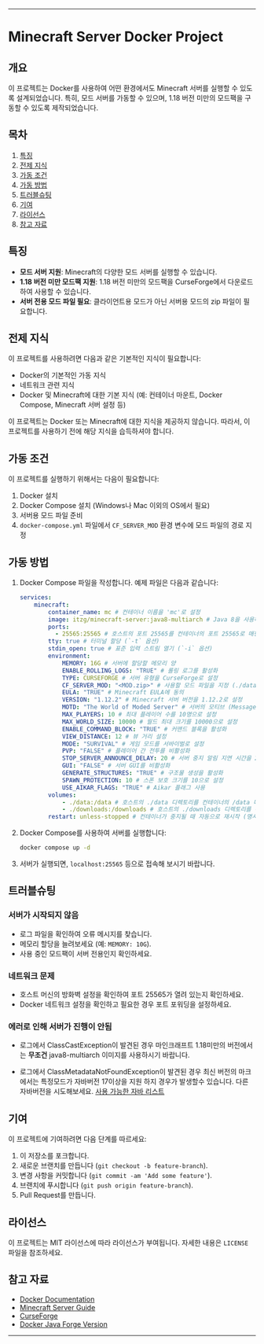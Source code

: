 
---

# Minecraft Server Docker Project

## 개요

이 프로젝트는 Docker를 사용하여 어떤 환경에서도 Minecraft 서버를 실행할 수 있도록 설계되었습니다. 특히, 모드 서버를 가동할 수 있으며, 1.18 버전 미만의 모드팩을 구동할 수 있도록 제작되었습니다.

## 목차

1. [특징](#특징)
2. [전제 지식](#전제-지식)
3. [가동 조건](#가동-조건)
4. [가동 방법](#가동-방법)
5. [트러블슈팅](#트러블슈팅)
6. [기여](#기여)
7. [라이선스](#라이선스)
8. [참고 자료](#참고-자료)

## 특징

- **모드 서버 지원**: Minecraft의 다양한 모드 서버를 실행할 수 있습니다.
- **1.18 버전 미만 모드팩 지원**: 1.18 버전 미만의 모드팩을 CurseForge에서 다운로드하여 사용할 수 있습니다.
- **서버 전용 모드 파일 필요**: 클라이언트용 모드가 아닌 서버용 모드의 zip 파일이 필요합니다.

## 전제 지식

이 프로젝트를 사용하려면 다음과 같은 기본적인 지식이 필요합니다:
- Docker의 기본적인 가동 지식
- 네트워크 관련 지식
- Docker 및 Minecraft에 대한 기본 지식 (예: 컨테이너 마운트, Docker Compose, Minecraft 서버 설정 등)

이 프로젝트는 Docker 또는 Minecraft에 대한 지식을 제공하지 않습니다. 따라서, 이 프로젝트를 사용하기 전에 해당 지식을 습득하셔야 합니다.

## 가동 조건

이 프로젝트를 실행하기 위해서는 다음이 필요합니다:
1. Docker 설치
2. Docker Compose 설치 (Windows나 Mac 이외의 OS에서 필요)
3. 서버용 모드 파일 준비
4. `docker-compose.yml` 파일에서 `CF_SERVER_MOD` 환경 변수에 모드 파일의 경로 지정

## 가동 방법

1. Docker Compose 파일을 작성합니다. 예제 파일은 다음과 같습니다:

    ```yaml
    services:
        minecraft:
            container_name: mc # 컨테이너 이름을 'mc'로 설정
            image: itzg/minecraft-server:java8-multiarch # Java 8을 사용하도록 설정된 Minecraft 서버 이미지
            ports: 
              - 25565:25565 # 호스트의 포트 25565를 컨테이너의 포트 25565로 매핑
            tty: true # 터미널 할당 (`-t` 옵션)
            stdin_open: true # 표준 입력 스트림 열기 (`-i` 옵션)
            environment:
                MEMORY: 16G # 서버에 할당할 메모리 양
                ENABLE_ROLLING_LOGS: "TRUE" # 롤링 로그를 활성화
                TYPE: CURSEFORGE # 서버 유형을 CurseForge로 설정
                CF_SERVER_MOD: "<MOD.zip>" # 사용할 모드 파일을 지정 (./data 폴더 내에 모드 파일을 위치)
                EULA: "TRUE" # Minecraft EULA에 동의
                VERSION: "1.12.2" # Minecraft 서버 버전을 1.12.2로 설정
                MOTD: "The World of Moded Server" # 서버의 모티브 (Message of the Day)
                MAX_PLAYERS: 10 # 최대 플레이어 수를 10명으로 설정
                MAX_WORLD_SIZE: 10000 # 월드 최대 크기를 10000으로 설정
                ENABLE_COMMAND_BLOCK: "TRUE" # 커맨드 블록을 활성화
                VIEW_DISTANCE: 12 # 뷰 거리 설정
                MODE: "SURVIVAL" # 게임 모드를 서바이벌로 설정
                PVP: "FALSE" # 플레이어 간 전투를 비활성화
                STOP_SERVER_ANNOUNCE_DELAY: 20 # 서버 중지 알림 지연 시간을 20초로 설정
                GUI: "FALSE" # 서버 GUI를 비활성화
                GENERATE_STRUCTURES: "TRUE" # 구조물 생성을 활성화
                SPAWN_PROTECTION: 10 # 스폰 보호 크기를 10으로 설정
                USE_AIKAR_FLAGS: "TRUE" # Aikar 플래그 사용
            volumes:
                - ./data:/data # 호스트의 ./data 디렉토리를 컨테이너의 /data 디렉토리로 마운트
                - ./downloads:/downloads # 호스트의 ./downloads 디렉토리를 컨테이너의 /downloads 디렉토리로 마운트
            restart: unless-stopped # 컨테이너가 중지될 때 자동으로 재시작 (명시적으로 중지할 때까지)
    ```

2. Docker Compose를 사용하여 서버를 실행합니다:

    ```sh
    docker compose up -d
    ```

3. 서버가 실행되면, `localhost:25565` 등으로 접속해 보시기 바랍니다.

## 트러블슈팅

### 서버가 시작되지 않음

- 로그 파일을 확인하여 오류 메시지를 찾습니다.
- 메모리 할당을 늘려보세요 (예: `MEMORY: 10G`).
- 사용 중인 모드팩이 서버 전용인지 확인하세요.

### 네트워크 문제

- 호스트 머신의 방화벽 설정을 확인하여 포트 25565가 열려 있는지 확인하세요.
- Docker 네트워크 설정을 확인하고 필요한 경우 포트 포워딩을 설정하세요.

### 에러로 인해 서버가 진행이 안됨

- 로그에서 ClassCastException이 발견된 경우 마인크래프트 1.18미만의 버전에서는 **무조건** java8-multiarch 이미지를 사용하시기 바랍니다.

- 로그에서 ClassMetadataNotFoundException이 발견된 경우 최신 버전의 마크에서는 특정모드가 자바버전 17이상을 지원 하지 경우가 발생할수 있습니다. 다른 자바버전을 시도해보세요. [사용 가능한 자바 리스트](https://docker-minecraft-server.readthedocs.io/en/latest/versions/java/)


## 기여

이 프로젝트에 기여하려면 다음 단계를 따르세요:

1. 이 저장소를 포크합니다.
2. 새로운 브랜치를 만듭니다 (`git checkout -b feature-branch`).
3. 변경 사항을 커밋합니다 (`git commit -am 'Add some feature'`).
4. 브랜치에 푸시합니다 (`git push origin feature-branch`).
5. Pull Request를 만듭니다.

## 라이선스

이 프로젝트는 MIT 라이선스에 따라 라이선스가 부여됩니다. 자세한 내용은 `LICENSE` 파일을 참조하세요.

## 참고 자료

- [Docker Documentation](https://docs.docker.com)
- [Minecraft Server Guide](https://minecraft.gamepedia.com/Tutorials/Setting_up_a_server)
- [CurseForge](https://www.curseforge.com)
- [Docker Java Forge Version](https://docker-minecraft-server.readthedocs.io/en/latest/versions/java/#forge-versions)
---

